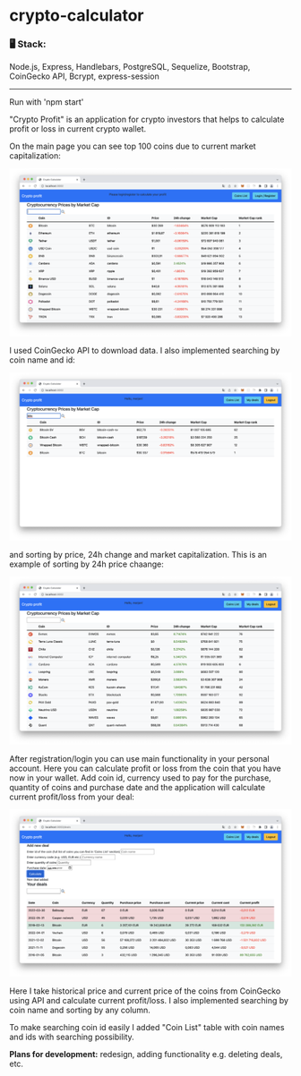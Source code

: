 # crypto-calculator
### 🖥 Stack:
Node.js, Express, Handlebars, PostgreSQL, Sequelize, Bootstrap, CoinGecko API, Bcrypt, express-session

---

Run with 'npm start'

"Crypto Profit" is an application for crypto investors that helps to calculate profit or loss in current crypto wallet.

On the main page you can see top 100 coins due to current market capitalization:

<img alt="main-page" src="./images-readme/main-page.png" />

I used CoinGecko API to download data.
I also implemented searching by coin name and id:

<img alt="main-page-search" src="./images-readme/main-page-search.png" />

and  sorting by price, 24h change and market capitalization. This is an example of sorting by 24h price chaange:

<img alt="main-page-sort" src="./images-readme/main-page-sort.png" />

After registration/login you can use main functionality in your personal account.
Here you can calculate profit or loss from the coin that you have now in your wallet.
Add coin id, currency used to pay for the purchase, quantity of coins and purchase date and the application will calculate current profit/loss from your deal:

<img alt="my-deals" src="./images-readme/my-deals.png" />

Here I take historical price and current price of the coins from CoinGecko using API and calculate current profit/loss.
I also implemented searching by coin name and sorting by any column.

To make searching coin id easily I added "Coin List" table with coin names and ids with searching possibility.

**Plans for development:** redesign, adding functionality e.g. deleting deals, etc.

